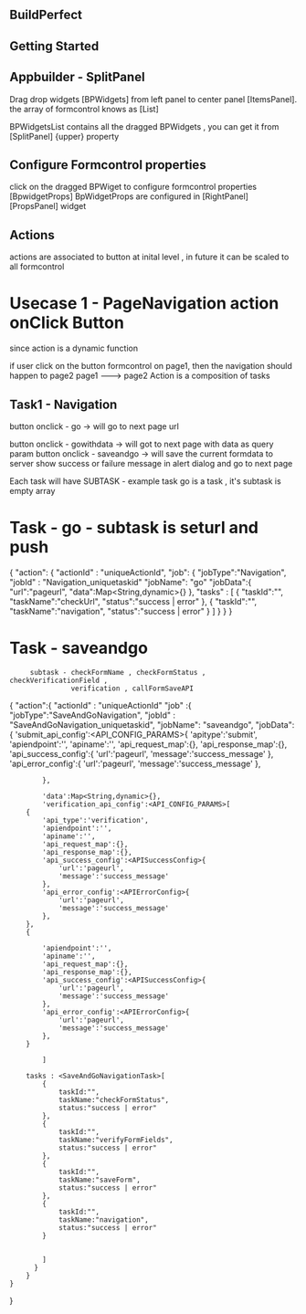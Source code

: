 ## BuildPerfect

## Getting Started

## Appbuilder - SplitPanel

Drag drop widgets [BPWidgets] from left panel to center panel [ItemsPanel].
the array of formcontrol knows as [List<BPWidgets>]

BPWidgetsList contains all the dragged BPWidgets , you can get it from [SplitPanel] {upper} property

## Configure Formcontrol properties

click on the dragged BPWiget to configure formcontrol properties [BpwidgetProps]
BpWidgetProps are configured in [RightPanel] [PropsPanel] widget

## Actions

actions are associated to button at inital level , in future it can be scaled to all formcontrol

# Usecase 1 - PageNavigation action onClick Button

since action is a dynamic function

if user click on the button formcontrol on page1, then the navigation should happen to page2
page1 ---> page2
Action is a composition of tasks

## Task1 - Navigation

button onclick - go -> will go to next page url

button onclick - gowithdata -> will got to next page with data as query param
button onclick - saveandgo -> will save the current formdata to server show success or failure
message in alert dialog and go to next page

Each task will have SUBTASK - example task go is a task , it's subtask is empty array

# Task - go - subtask is seturl and push

{
"action": <BpWidgetAction>{
"actionId" : "uniqueActionId",
"job": <BpWidgetJob>{
"jobType":"Navigation",
"jobId" : "Navigation_uniquetaskid"
"jobName": "go"
"jobData":<NavigationtaskParams>{
"url":"pageurl",
"data":Map<String,dynamic>{}
},
"tasks" : <Navigationtask>[
{
"taskId":"",
"taskName":"checkUrl",
"status":"success | error"
},
{
"taskId":"",
"taskName":"navigation",
"status":"success | error"
}
]
}
}
}

# Task - saveandgo

         subtask - checkFormName , checkFormStatus , checkVerificationField ,
                   verification , callFormSaveAPI

{
"action":{
"actionId" : "uniqueActionId"
"job" :{
"jobType":"SaveAndGoNavigation",
"jobId" : "SaveAndGoNavigation_uniquetaskid",
"jobName": "saveandgo",
"jobData":<SaveAndGoNavigationtaskParams>{
'submit_api_config':<API_CONFIG_PARAMS>{
'apitype':'submit',
'apiendpoint':'',
'apiname':'',
'api_request_map':{},
'api_response_map':{},
'api_success_config':<APISuccessConfig>{
'url':'pageurl',
'message':'success_message'
},
'api_error_config':<APIErrorConfig>{
'url':'pageurl',
'message':'success_message'
},

            },

            'data':Map<String,dynamic>{},
            'verification_api_config':<API_CONFIG_PARAMS>[
        {
            'api_type':'verification',
            'apiendpoint':'',
            'apiname':'',
            'api_request_map':{},
            'api_response_map':{},
            'api_success_config':<APISuccessConfig>{
                'url':'pageurl',
                'message':'success_message'
            },
            'api_error_config':<APIErrorConfig>{
                'url':'pageurl',
                'message':'success_message'
            },
        },
        {

            'apiendpoint':'',
            'apiname':'',
            'api_request_map':{},
            'api_response_map':{},
            'api_success_config':<APISuccessConfig>{
                'url':'pageurl',
                'message':'success_message'
            },
            'api_error_config':<APIErrorConfig>{
                'url':'pageurl',
                'message':'success_message'
            },
        }

            ]

        tasks : <SaveAndGoNavigationTask>[
            {
                taskId:"",
                taskName:"checkFormStatus",
                status:"success | error"
            },
            {
                taskId:"",
                taskName:"verifyFormFields",
                status:"success | error"
            },
            {
                taskId:"",
                taskName:"saveForm",
                status:"success | error"
            },
            {
                taskId:"",
                taskName:"navigation",
                status:"success | error"
            }


            ]
          }
        }
    }

}
